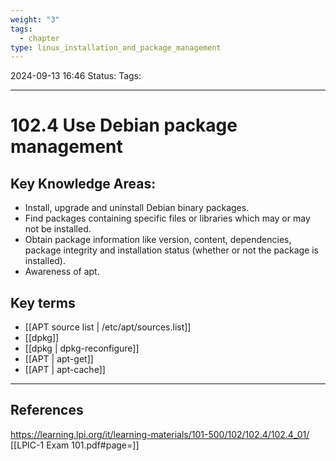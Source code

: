 ```yaml
---
weight: "3"
tags:
  - chapter
type: linux_installation_and_package_management
---
```


2024-09-13 16:46
Status:
Tags:
___
# 102.4 Use Debian package management

## **Key Knowledge Areas:**

- Install, upgrade and uninstall Debian binary packages.
- Find packages containing specific files or libraries which may or may not be installed.
- Obtain package information like version, content, dependencies, package integrity and installation status (whether or not the package is installed).
- Awareness of apt.

## Key terms

- [[APT source list | /etc/apt/sources.list]]
- [[dpkg]]
- [[dpkg | dpkg-reconfigure]]
- [[APT | apt-get]]
- [[APT | apt-cache]]


___
## References
https://learning.lpi.org/it/learning-materials/101-500/102/102.4/102.4_01/
[[LPIC-1 Exam 101.pdf#page=]]
